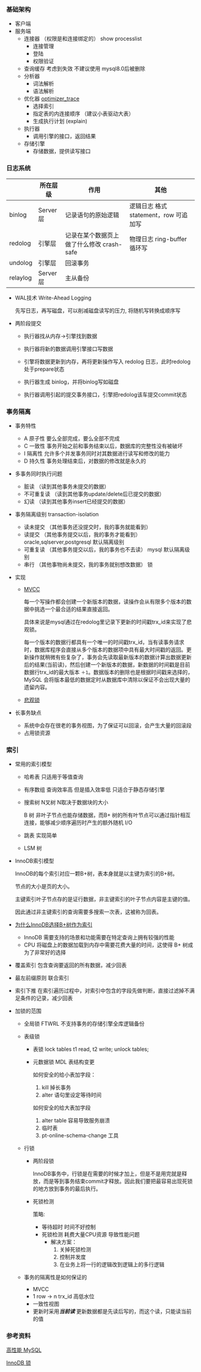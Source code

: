 ### 基础架构

- 客户端
- 服务端
  - 连接器  （权限是和连接绑定的） show processlist
    - 连接管理
    - 登陆
    - 权限验证
  - 查询缓存 考虑到失效 不建议使用 mysql8.0后被删除
  - 分析器 
    - 词法解析
    - 语法解析
  - 优化器 [optimizer_trace](https://segmentfault.com/a/1190000018136007)
    - 选择索引
    - 指定表的内连接顺序 （建议小表驱动大表）
    - 生成执行计划 (explain)
  - 执行器
    - 调用引擎的接口，返回结果
  - 存储引擎
    - 存储数据，提供读写接口

### 日志系统

|          | 所在层级 | 作用                                      | 其他                                  |
| -------- | -------- | ----------------------------------------- | ------------------------------------- |
| binlog   | Server层 | 记录语句的原始逻辑                        | 逻辑日志 格式 statement，row 可追加写 |
| redolog  | 引擎层   | 记录在某个数据页上做了什么修改 crash-safe | 物理日志 ring-buffer 循环写           |
| undolog  | 引擎层 | 回滚事务                                  |                                       |
| relaylog | Server层 | 主从备份                                  |                                       |

- WAL技术 Write-Ahead Logging

  先写日志，再写磁盘，可以削减磁盘读写的压力, 将随机写转换成顺序写

- 两阶段提交 

  - 执行器找从内存->引擎找到数据

  - 执行器将新的数据调用引擎接口写数据

  - 引擎将数据更新到内存，再将更新操作写入 redolog 日志，此时redolog处于prepare状态
  - 执行器生成 binlog，并将binlog写如磁盘
  - 执行器调用引起的提交事务接口，引擎把redolog该车提交commit状态



### 事务隔离

- 事务特性

  - A 原子性  要么全部完成，要么全部不完成
  - C 一致性  事务开始之前和事务结束以后，数据库的完整性没有被破坏
  - I  隔离性  允许多个并发事务同时对其数据进行读写和修改的能力
  - D 持久性 事务处理结束后，对数据的修改就是永久的

- 多事务同时执行问题

  - 脏读   （读到其他事务未提交的数据）
  - 不可重复读 （读到其他事务update/delete后已提交的数据）
  - 幻读  （读到其他事务insert已经提交的数据）

- 事务隔离级别 transaction-isolation

  - 读未提交 （其他事务还没提交时，我的事务就能看到）
  - 读提交 （其他事务提交以后，我的事务才能看到）oracle,sqlserver,postgresql 默认隔离级别
  - 可重复读 （其他事务提交以后，我的事务也不去读） mysql 默认隔离级别
  - 串行 （其他事物尚未提交，我的事务就别想改数据） 锁

- 实现

  - [MVCC](https://draveness.me/database-concurrency-control/)

    每一个写操作都会创建一个新版本的数据，读操作会从有限多个版本的数据中挑选一个最合适的结果直接返回。

    具体来说是mysql通过在redolog里记录下更新的时间戳trx_id来实现了悲观锁。

    每一个版本的数据行都具有一个唯一的时间戳trx_id，当有读事务请求时，数据库程序会直接从多个版本的数据项中具有最大时间戳的返回。更新操作就稍微有些复杂了，事务会先读取最新版本的数据计算出数据更新后的结果(当前读)，然后创建一个新版本的数据，新数据的时间戳是目前数据行trx_id的最大版本 `＋1`。数据版本的删除也是根据时间戳来选择的，MySQL 会将版本最低的数据定时从数据库中清除以保证不会出现大量的遗留内容。

  - [悲观锁](https://segmentfault.com/a/1190000016611415)

- 长事务缺点

  - 系统中会存在很老的事务视图，为了保证可以回滚，会产生大量的回滚段
  - 占用锁资源



### 索引

- 常用的索引模型

  - 哈希表  只适用于等值查询

  - 有序数组 查询效率高 但是插入效率低 只适合于静态存储引擎

  - 搜索树 N叉树 N取决于数据块的大小 

    B 树 非叶子节点也能存储数据，而B+ 树的所有叶节点可以通过指针相互连接，能够减少顺序遍历时产生的额外随机 I/O

  - 跳表 实现简单

  - LSM 树

- InnoDB索引模型

  InnoDB的每个索引对应一颗B+树，表本身就是以主键为索引的B+树。

  节点的大小是页的大小。

  主键索引叶子节点存的是证行数据，非主键索引的叶子节点内容是主键的值。

  因此通过非主键索引的查询需要多搜索一次表，这被称为回表。

- [为什么InnoDB选择B+树作为索引](https://draveness.me/whys-the-design-mysql-b-plus-tree/)

  - InnoDB 需要支持的场景和功能需要在特定查询上拥有较强的性能
  - CPU 将磁盘上的数据加载到内存中需要花费大量的时间，这使得 B+ 树成为了非常好的选择

- 覆盖索引 包含查询要返回的所有数据，减少回表

- 最左前缀原则 联合索引

- 索引下推 在索引遍历过程中，对索引中包含的字段先做判断，直接过滤掉不满足条件的记录，减少回表

- 加锁的范围

  - 全局锁 FTWRL 不支持事务的存储引擎全库逻辑备份

  - 表级锁

    - 表锁 lock tables t1 read, t2 write; unlock tables;

    - 元数据锁 MDL 表结构变更

      如何安全的给小表加字段：

      1. kill 掉长事务
      2. alter 语句里设定等待时间

      如何安全的给大表加字段

      1. alter table 容易导致服务崩溃
      2. 临时表
      3. pt-online-schema-change 工具

  - 行锁

    - 两阶段锁

      InnoDB事务中，行锁是在需要的时候才加上，但是不是用完就是释放，而是等到事务结束commit才释放。因此我们要把最容易出现死锁的地方放到事务的最后执行。

    - 死锁检测

      策略:

      - 等待超时 时间不好控制 
      - 死锁检测  耗费大量CPU资源 导致性能问题
        - 解决方案：
          1. 关掉死锁检测
          2. 控制并发度
          3. 在业务上将一行的逻辑改到逻辑上的多行逻辑
    
  - 事务的隔离性是如何保证的
  
    - MVCC
    - 1 row -> n trx_id 高低水位
    - 一致性视图
    - 更新时采用***当前读***  更新数据都是先读后写的，而这个读，只能读当前的值


### 参考资料
[高性能 MySQL](https://github.com/caijc00/programmer_bookshelf_cn/blob/master/%E6%95%B0%E6%8D%AE%E5%BA%93/%E9%AB%98%E6%80%A7%E8%83%BDMySQL%20%E7%AC%AC3%E7%89%88%20%E4%B8%AD%E6%96%87%20.pdf)

[InnoDB 锁](https://segmentfault.com/a/1190000014071758)